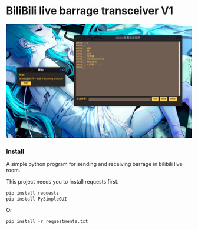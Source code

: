 # BiliBili live barrage transceiver V1

![screenshot](https://github.com/zeroy0410/BiliBili-live-barrage-transceiver/blob/main/src/screenshot.png)

### Install
A simple python program for sending and receiving barrage in bilibili live room.

This project needs you to install requests first.
```
pip install requests
pip install PySimpleGUI
```

Or
```shell
pip install -r requestments.txt
```
